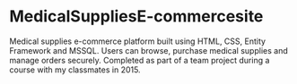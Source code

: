 # MedicalSuppliesE-commercesite
Medical supplies e-commerce platform built using HTML, CSS, Entity Framework and MSSQL. Users can browse, purchase medical supplies and manage orders securely. Completed as part of a team project during a course with my classmates in 2015.
